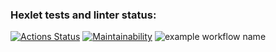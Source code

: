 ### Hexlet tests and linter status:
[![Actions Status](https://github.com/websys-forever/frontend-project-lvl1/workflows/hexlet-check/badge.svg)](https://github.com/websys-forever/frontend-project-lvl1/actions) [![Maintainability](https://api.codeclimate.com/v1/badges/1412e32b4a0f5bc30d6c/maintainability)](https://codeclimate.com/github/websys-forever/frontend-project-lvl1/maintainability) ![example workflow name](https://github.com/actions/websys-forever/frontend-project-lvl1/workflows/hexlet-check/badge.svg)
